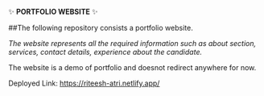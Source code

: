✨ **PORTFOLIO WEBSITE** ✨

##The following repository consists a portfolio website.

*The website represents all the required information such as about section, services, contact details, experience about the candidate.*

The website is a demo of portfolio and doesnot redirect anywhere for now.

Deployed Link:
https://riteesh-atri.netlify.app/
